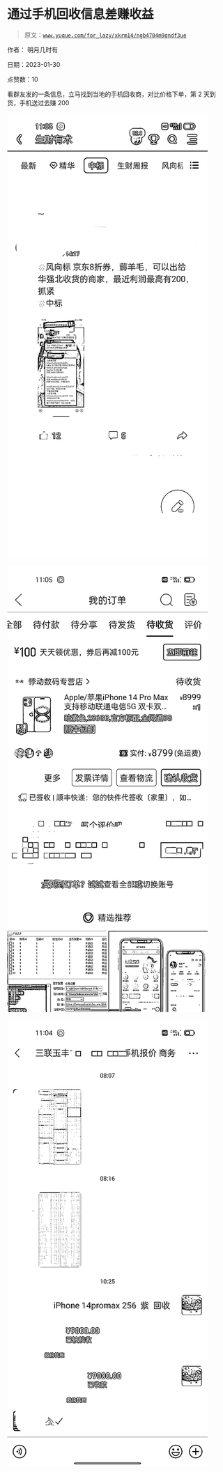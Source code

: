 # 通过手机回收信息差赚收益

> 原文：[`www.yuque.com/for_lazy/xkrm14/ngb4704m9qndf3ue`](https://www.yuque.com/for_lazy/xkrm14/ngb4704m9qndf3ue)

作者： 明月几时有 

日期：2023-01-30 

点赞数：10 

看群友发的一条信息，立马找到当地的手机回收商，对比价格下单，第 2 天到货，手机送过去赚 200 

![](img/4cc25fb8656d09e74015d707ae1f3fff.png)  

![](img/bcad91dbf369a355b241e49b3c8e89f7.png)  

![](img/a571e3c84849e8bbbd84560a25723038.png)  

